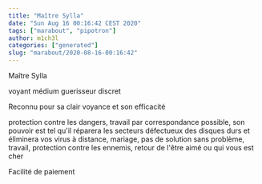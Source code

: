 ```yaml
---
title: "Maître Sylla"
date: "Sun Aug 16 00:16:42 CEST 2020"
tags: ["marabout", "pipotron"]
author: m1ch3l
categories: ["generated"]
slug: "marabout/2020-08-16-00:16:42"
---
```


Maître Sylla

voyant médium guerisseur discret

Reconnu pour sa clair voyance et son efficacité

protection contre les dangers, travail par correspondance possible, son pouvoir est tel qu'il réparera les secteurs défectueux des disques durs et éliminera vos virus à distance, mariage, pas de solution sans problème, travail, protection contre les ennemis, retour de l'être aimé ou qui vous est cher

Facilité de paiement

